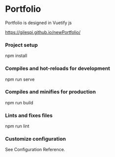 # Portfolio
Portfolio is designed in Vuetify js

https://gilespi.github.io/newPortfolio/

### Project setup  
npm install  

### Compiles and hot-reloads for development
npm run serve

### Compiles and minifies for production

npm run build

### Lints and fixes files

npm run lint

### Customize configuration

See Configuration Reference.
